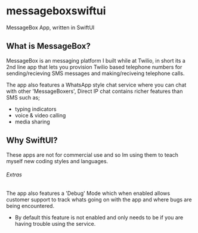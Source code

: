 # messageboxswiftui
MessageBox App, written in SwiftUI

## What is MessageBox?
MessageBox is an messaging platform I built while at Twilio, in short its a 2nd line app that lets you provision Twilio based telephone numbers for sending/recieving SMS messages and making/reciveing telephone calls.

The app also features a WhatsApp style chat service where you can chat with other 'MessageBoxers', Direct IP chat contains richer features than SMS such as;
- typing indicators
- voice & video calling
- media sharing

## Why SwiftUI?
These apps are not for commercial use and so Im using them to teach myself new coding styles and languages. 

###### Extras
The app also features a 'Debug' Mode which when enabled allows customer support to track whats going on with the app and where bugs are being encountered.
- By default this feature is not enabled and only needs to be if you are having trouble using the service.

